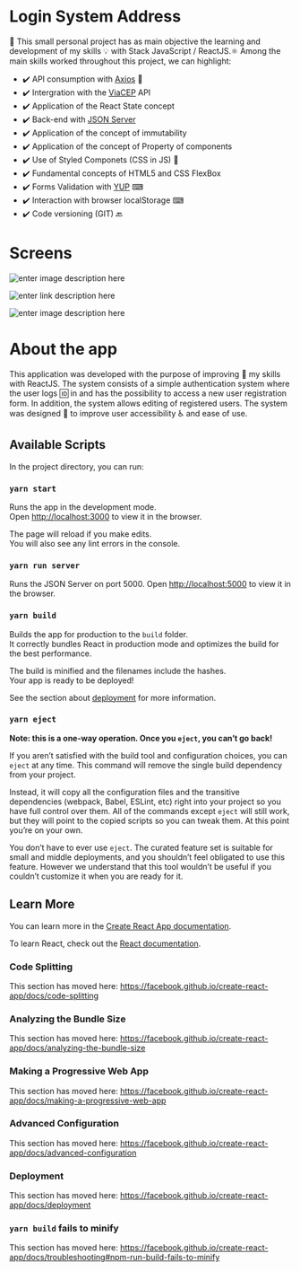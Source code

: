 
# Login System Address

🚀 This small personal project has as main objective the learning and development of my skills 💡 with Stack JavaScript / ReactJS.⚛️
Among the main skills worked throughout this project, we can highlight:

 - ✔️ API consumption with [Axios](https://github.com/axios/axios) 🔗
 - ✔️ Intergration with the [ViaCEP](https://viacep.com.br/) API
 - ✔️ Application of the React State concept 
 - ✔️ Back-end with [JSON Server](https://github.com/typicode/json-server)
 - ✔️ Application of the concept of immutability 
 - ✔️ Application of the concept of Property of components 
 - ✔️ Use of Styled Componets (CSS in JS) 💅  
 - ✔️ Fundamental concepts of HTML5 and CSS FlexBox 
 - ✔️ Forms Validation with [YUP](https://github.com/jquense/yup)  ⌨ 
 - ✔️ Interaction with browser localStorage ⌨ 
 - ✔️ Code versioning (GIT) 🔙

# Screens

![enter image description here](https://imagensbrasil.org/images/2020/06/20/Tela-Login.png)



![enter link description here](https://imagensbrasil.org/images/2020/06/20/Tela-Cadastro.png)

![enter image description here](https://imagensbrasil.org/images/2020/06/20/Tela-Cadastro.png)

# About the app

This application was developed with the purpose of improving 💯 my skills with ReactJS. The system consists of a simple authentication system where the user logs 🆔 in and has the possibility to access a new user registration form.
In addition, the system allows editing of registered users.
The system was designed 💬 to improve user accessibility ♿ and ease of use. 

## Available Scripts

In the project directory, you can run:

### `yarn start`

Runs the app in the development mode.<br />
Open [http://localhost:3000](http://localhost:3000) to view it in the browser.

The page will reload if you make edits.<br />
You will also see any lint errors in the console.
### `yarn run server`

Runs the JSON Server on port 5000.
Open [http://localhost:5000](http://localhost:3000/) to view it in the browser.


### `yarn build`

Builds the app for production to the `build` folder.<br />
It correctly bundles React in production mode and optimizes the build for the best performance.

The build is minified and the filenames include the hashes.<br />
Your app is ready to be deployed!

See the section about [deployment](https://facebook.github.io/create-react-app/docs/deployment) for more information.

### `yarn eject`

**Note: this is a one-way operation. Once you `eject`, you can’t go back!**

If you aren’t satisfied with the build tool and configuration choices, you can `eject` at any time. This command will remove the single build dependency from your project.

Instead, it will copy all the configuration files and the transitive dependencies (webpack, Babel, ESLint, etc) right into your project so you have full control over them. All of the commands except `eject` will still work, but they will point to the copied scripts so you can tweak them. At this point you’re on your own.

You don’t have to ever use `eject`. The curated feature set is suitable for small and middle deployments, and you shouldn’t feel obligated to use this feature. However we understand that this tool wouldn’t be useful if you couldn’t customize it when you are ready for it.

## Learn More

You can learn more in the [Create React App documentation](https://facebook.github.io/create-react-app/docs/getting-started).

To learn React, check out the [React documentation](https://reactjs.org/).

### Code Splitting

This section has moved here: https://facebook.github.io/create-react-app/docs/code-splitting

### Analyzing the Bundle Size

This section has moved here: https://facebook.github.io/create-react-app/docs/analyzing-the-bundle-size

### Making a Progressive Web App

This section has moved here: https://facebook.github.io/create-react-app/docs/making-a-progressive-web-app

### Advanced Configuration

This section has moved here: https://facebook.github.io/create-react-app/docs/advanced-configuration

### Deployment

This section has moved here: https://facebook.github.io/create-react-app/docs/deployment

### `yarn build` fails to minify

This section has moved here: https://facebook.github.io/create-react-app/docs/troubleshooting#npm-run-build-fails-to-minify
